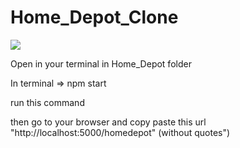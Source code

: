 # Home_Depot_Clone


<img src ="https://www.reviewsxp.com/blog/wp-content/uploads/2020/05/Home-Depot.jpg"/>

Open in your terminal in Home_Depot folder


In terminal => npm start

run this command

then go to your browser and copy paste this url "http://localhost:5000/homedepot"  (without quotes")


